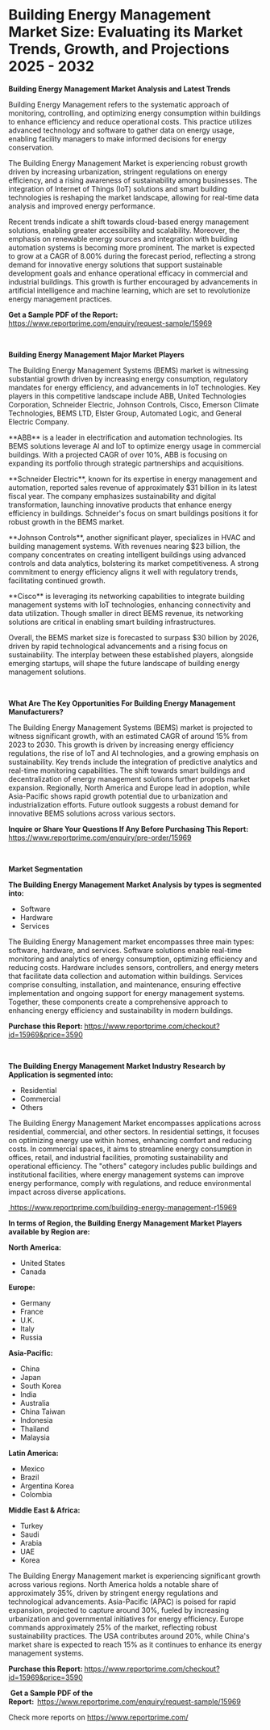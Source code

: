 <p><h1>Building Energy Management Market Size: Evaluating its Market Trends, Growth, and Projections 2025 - 2032</h1></p><p><strong>Building Energy Management Market Analysis and Latest Trends</strong></p>
<p><p>Building Energy Management refers to the systematic approach of monitoring, controlling, and optimizing energy consumption within buildings to enhance efficiency and reduce operational costs. This practice utilizes advanced technology and software to gather data on energy usage, enabling facility managers to make informed decisions for energy conservation. </p><p>The Building Energy Management Market is experiencing robust growth driven by increasing urbanization, stringent regulations on energy efficiency, and a rising awareness of sustainability among businesses. The integration of Internet of Things (IoT) solutions and smart building technologies is reshaping the market landscape, allowing for real-time data analysis and improved energy performance. </p><p>Recent trends indicate a shift towards cloud-based energy management solutions, enabling greater accessibility and scalability. Moreover, the emphasis on renewable energy sources and integration with building automation systems is becoming more prominent. The market is expected to grow at a CAGR of 8.00% during the forecast period, reflecting a strong demand for innovative energy solutions that support sustainable development goals and enhance operational efficacy in commercial and industrial buildings. This growth is further encouraged by advancements in artificial intelligence and machine learning, which are set to revolutionize energy management practices.</p></p>
<p><strong>Get a Sample PDF of the Report:&nbsp;</strong> <a href="https://www.reportprime.com/enquiry/request-sample/15969?utm_campaign=3262&utm_medium=2&utm_source=Github&utm_content=ia&utm_term=20032025&utm_id=building-energy-management">https://www.reportprime.com/enquiry/request-sample/15969</a></p>
<p>&nbsp;</p>
<p><strong>Building Energy Management Major Market Players</strong></p>
<p><p>The Building Energy Management Systems (BEMS) market is witnessing substantial growth driven by increasing energy consumption, regulatory mandates for energy efficiency, and advancements in IoT technologies. Key players in this competitive landscape include ABB, United Technologies Corporation, Schneider Electric, Johnson Controls, Cisco, Emerson Climate Technologies, BEMS LTD, Elster Group, Automated Logic, and General Electric Company.</p><p>**ABB** is a leader in electrification and automation technologies. Its BEMS solutions leverage AI and IoT to optimize energy usage in commercial buildings. With a projected CAGR of over 10%, ABB is focusing on expanding its portfolio through strategic partnerships and acquisitions.</p><p>**Schneider Electric**, known for its expertise in energy management and automation, reported sales revenue of approximately $31 billion in its latest fiscal year. The company emphasizes sustainability and digital transformation, launching innovative products that enhance energy efficiency in buildings. Schneider's focus on smart buildings positions it for robust growth in the BEMS market.</p><p>**Johnson Controls**, another significant player, specializes in HVAC and building management systems. With revenues nearing $23 billion, the company concentrates on creating intelligent buildings using advanced controls and data analytics, bolstering its market competitiveness. A strong commitment to energy efficiency aligns it well with regulatory trends, facilitating continued growth.</p><p>**Cisco** is leveraging its networking capabilities to integrate building management systems with IoT technologies, enhancing connectivity and data utilization. Though smaller in direct BEMS revenue, its networking solutions are critical in enabling smart building infrastructures.</p><p>Overall, the BEMS market size is forecasted to surpass $30 billion by 2026, driven by rapid technological advancements and a rising focus on sustainability. The interplay between these established players, alongside emerging startups, will shape the future landscape of building energy management solutions.</p></p>
<p>&nbsp;</p>
<p><strong>What Are The Key Opportunities For Building Energy Management Manufacturers?</strong></p>
<p><p>The Building Energy Management Systems (BEMS) market is projected to witness significant growth, with an estimated CAGR of around 15% from 2023 to 2030. This growth is driven by increasing energy efficiency regulations, the rise of IoT and AI technologies, and a growing emphasis on sustainability. Key trends include the integration of predictive analytics and real-time monitoring capabilities. The shift towards smart buildings and decentralization of energy management solutions further propels market expansion. Regionally, North America and Europe lead in adoption, while Asia-Pacific shows rapid growth potential due to urbanization and industrialization efforts. Future outlook suggests a robust demand for innovative BEMS solutions across various sectors.</p></p>
<p><strong>Inquire or Share Your Questions If Any Before Purchasing This Report:</strong> <a href="https://www.reportprime.com/enquiry/pre-order/15969?utm_campaign=3262&utm_medium=2&utm_source=Github&utm_content=ia&utm_term=20032025&utm_id=building-energy-management">https://www.reportprime.com/enquiry/pre-order/15969</a></p>
<p>&nbsp;</p>
<p><strong>Market Segmentation</strong></p>
<p><strong>The Building Energy Management Market Analysis by types is segmented into:</strong></p>
<p><ul><li>Software</li><li>Hardware</li><li>Services</li></ul></p>
<p><p>The Building Energy Management market encompasses three main types: software, hardware, and services. Software solutions enable real-time monitoring and analytics of energy consumption, optimizing efficiency and reducing costs. Hardware includes sensors, controllers, and energy meters that facilitate data collection and automation within buildings. Services comprise consulting, installation, and maintenance, ensuring effective implementation and ongoing support for energy management systems. Together, these components create a comprehensive approach to enhancing energy efficiency and sustainability in modern buildings.</p></p>
<p><strong>Purchase this Report:&nbsp;</strong><a href="https://www.reportprime.com/checkout?id=15969&price=3590&utm_campaign=3262&utm_medium=2&utm_source=Github&utm_content=ia&utm_term=20032025&utm_id=building-energy-management">https://www.reportprime.com/checkout?id=15969&price=3590</a></p>
<p>&nbsp;</p>
<p><strong>The Building Energy Management Market Industry Research by Application is segmented into:</strong></p>
<p><ul><li>Residential</li><li>Commercial</li><li>Others</li></ul></p>
<p><p>The Building Energy Management Market encompasses applications across residential, commercial, and other sectors. In residential settings, it focuses on optimizing energy use within homes, enhancing comfort and reducing costs. In commercial spaces, it aims to streamline energy consumption in offices, retail, and industrial facilities, promoting sustainability and operational efficiency. The "others" category includes public buildings and institutional facilities, where energy management systems can improve energy performance, comply with regulations, and reduce environmental impact across diverse applications.</p></p>
<p><a href="https://www.reportprime.com/building-energy-management-r15969?utm_campaign=3262&utm_medium=2&utm_source=Github&utm_content=ia&utm_term=20032025&utm_id=building-energy-management">&nbsp;https://www.reportprime.com/building-energy-management-r15969</a></p>
<p><strong>In terms of Region, the Building Energy Management Market Players available by Region are:</strong></p>
<p>
    <p> <strong> North America: </strong>
        <ul>
            <li>United States</li>
            <li>Canada</li>
        </ul>
        </p> 
    <p> <strong> Europe: </strong>
        <ul>
            <li>Germany</li>
            <li>France</li>
            <li>U.K.</li>
            <li>Italy</li>
            <li>Russia</li>
        </ul>
        </p> 
    <p> <strong> Asia-Pacific: </strong>
        <ul>
            <li>China</li>
            <li>Japan</li>
            <li>South Korea</li>
            <li>India</li>
            <li>Australia</li>
            <li>China Taiwan</li>
            <li>Indonesia</li>
            <li>Thailand</li>
            <li>Malaysia</li>
        </ul>
        </p> 
    <p> <strong> Latin America: </strong>
        <ul>
            <li>Mexico</li>
            <li>Brazil</li>
            <li>Argentina Korea</li>
            <li>Colombia</li>
        </ul>
        </p> 
    <p> <strong> Middle East & Africa: </strong>
        <ul>
            <li>Turkey</li>
            <li>Saudi</li>
            <li>Arabia</li>
            <li>UAE</li>
            <li>Korea</li>
        </ul>
    </p>
    </p>
<p><p>The Building Energy Management market is experiencing significant growth across various regions. North America holds a notable share of approximately 35%, driven by stringent energy regulations and technological advancements. Asia-Pacific (APAC) is poised for rapid expansion, projected to capture around 30%, fueled by increasing urbanization and governmental initiatives for energy efficiency. Europe commands approximately 25% of the market, reflecting robust sustainability practices. The USA contributes around 20%, while China's market share is expected to reach 15% as it continues to enhance its energy management systems.</p></p>
<p><strong>Purchase this Report: </strong><a href="https://www.reportprime.com/checkout?id=15969&price=3590&utm_campaign=3262&utm_medium=2&utm_source=Github&utm_content=ia&utm_term=20032025&utm_id=building-energy-management">https://www.reportprime.com/checkout?id=15969&price=3590</a></p>
<p>&nbsp;<strong>Get a Sample PDF of the Report:&nbsp;&nbsp;</strong><a href="https://www.reportprime.com/enquiry/request-sample/15969?utm_campaign=3262&utm_medium=2&utm_source=Github&utm_content=ia&utm_term=20032025&utm_id=building-energy-management">https://www.reportprime.com/enquiry/request-sample/15969</a></p>
<p><strong></strong></p>
<p>Check more reports on <a href="https://www.reportprime.com/?utm_campaign=3262&utm_medium=2&utm_source=Github&utm_content=ia&utm_term=20032025&utm_id=building-energy-management">https://www.reportprime.com/</a></p>